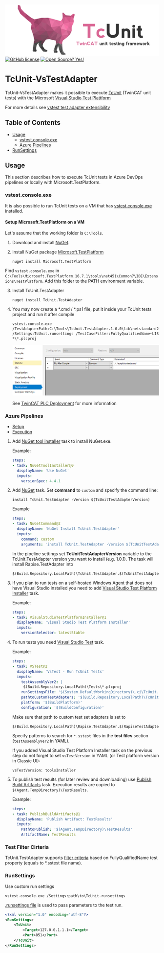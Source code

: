 
![TcUnit logo](assets/images/TcUnit.png)
[![GitHub license](https://img.shields.io/github/license/Naereen/StrapDown.js.svg)](https://github.com/philippleidig/TcUnit-VsTestAdapter/blob/main/LICENSE)
[![Open Source? Yes!](https://badgen.net/badge/Open%20Source%20%3F/Yes%21/blue?icon=github)](https://github.com/philippleidig/TcUnit-VsTestAdapter)

# TcUnit-VsTestAdapter

TcUnit-VsTestAdapter makes it possible to execute [TcUnit](https://github.com/tcunit/TcUnit)
(TwinCAT unit tests) with the Microsoft [Visual Studio Test Plattform](https://github.com/microsoft/vstest)

For more details see [vstest test adapter extensibility](https://github.com/microsoft/vstest/blob/main/docs/RFCs/0004-Adapter-Extensibility.md)

## Table of Contents

- [Usage](#usage)
    - [vstest.console.exe](#vstest.console.exe)
    - [Azure Pipelines](#azure-pipelines)
- [RunSettings](#runsettings)

## Usage

This section describes how to execute TcUnit tests in Azure DevOps pipelines or locally with Microsoft.TestPlatform.

### vstest.console.exe

It is also possible to run TcUnit tests on a VM that has [vstest.console.exe](https://docs.microsoft.com/en-us/visualstudio/test/vstest-console-options?view=vs-2019) installed.

#### Setup Microsoft.TestPlatform on a VM

Let's assume that the working folder is `C:\Tools`.

1. Download and install [NuGet](https://www.nuget.org/downloads).
2. Install NuGet package [Microsoft.TestPlatform](https://www.nuget.org/packages/Microsoft.TestPlatform)

    ```
    nuget install Microsoft.TestPlatform
    ```
Find `vstest.console.exe` in `C:\Tools\Microsoft.TestPlatform.16.7.1\tools\net451\Common7\IDE\Extensions\TestPlatform`. 
Add this folder to the PATH environment variable.

3. Install TcUnit.TestAdapter

    ```
    nuget install TcUnit.TestAdapter
    ```
    
4. You may now create a *.cmd / *.ps1 file, put it inside your TcUnit tests project and run it after compile

    ```
    vstest.console.exe /TestAdapterPath:C:\Tools\TcUnit.TestAdapter.1.0.0\lib\netstandard2.0 /Settings:TcUnit.runsettings /TestCaseFilter:FullyQualifiedName~LIS *\*.plcproj
    ```

    ![twincat-deployment.png](/assets/images/twincat-deployment.png)

    See [TwinCAT PLC Deployment](https://infosys.beckhoff.com/english.php?content=../content/1033/tc3_plc_intro/3260050187.html&id=1675861973834834662) for more information

### Azure Pipelines

- [Setup](https://learn.microsoft.com/en-us/azure/devops/pipelines/tasks/reference/visual-studio-test-platform-installer-v1?view=azure-pipelines&viewFallbackFrom=azure-devops)
- [Execution](https://learn.microsoft.com/en-us/azure/devops/pipelines/tasks/reference/vstest-v2?view=azure-pipelines&viewFallbackFrom=azure-devops)


1. Add [NuGet tool installer](https://docs.microsoft.com/en-us/azure/devops/pipelines/tasks/tool/nuget?view=azure-devops) task to install NuGet.exe.
    
    Example:
    
    ```yaml
    steps:
    - task: NuGetToolInstaller@0
      displayName: 'Use NuGet'
      inputs:
        versionSpec: 4.4.1
    ```
3. Add [NuGet](https://docs.microsoft.com/en-us/azure/devops/pipelines/tasks/package/nuget?view=azure-devops) task. Set **command** to `custom` and specify the command line:

    ```
    install TcUnit.TestAdapter -Version $(TcUnitTestAdapterVersion)
    ```
    
    Example
    
    ```yaml
    steps:
    - task: NuGetCommand@2
      displayName: 'NuGet Install TcUnit.TestAdapter'
      inputs:
        command: custom
        arguments: 'install TcUnit.TestAdapter -Version $(TcUnitTestAdapterVersion)'    
    ```
    
    In the pipeline settings set **TcUnitTestAdapterVersion** variable to the TcUnit.TestAdapter version you want to install (e.g. 1.0.1). The task will install Rapise.TestAdapter into 
    
    ```
    $(Build.Repository.LocalPath)\TcUnit.TestAdapter.$(TcUnitTestAdapterVersion)\lib\netstandard2.0
    ```
4. If you plan to run tests on a self-hosted Windows Agent that does not have Visual Studio installed you need to add [Visual Studio Test Platform Installer](https://docs.microsoft.com/en-us/azure/devops/pipelines/tasks/tool/vstest-platform-tool-installer?view=azure-devops) task.

    Example:
    
    ```yaml
    steps:
    - task: VisualStudioTestPlatformInstaller@1
      displayName: 'Visual Studio Test Platform Installer'
      inputs:
        versionSelector: latestStable
    ```

5. To run tests you need [Visual Studio Test](https://docs.microsoft.com/en-us/azure/devops/pipelines/tasks/test/vstest?view=azure-devops) task.

    Example:
    
    ```yaml
    steps:
    - task: VSTest@2
      displayName: 'VsTest - Run TcUnit Tests'
      inputs:
        testAssemblyVer2: |
         $(Build.Repository.LocalPath)\Tests\*.plcproj
        runSettingsFile: '$(System.DefaultWorkingDirectory)\.ci\TcUnit.runsettings'
        pathtoCustomTestAdapters: '$(Build.Repository.LocalPath)\TcUnit.TestAdapter.$(TcUnitTestAdapterVersion)\lib\netstandard2.0'
        platform: '$(BuildPlatform)'
        configuration: '$(BuildConfiguration)'
    ```

    Make sure that path to custom test set adapters is set to
    
    ```
    $(Build.Repository.LocalPath)\Rapise.TestAdapter.$(RapiseTestAdapterVersion)\lib\net472
    ```
    
    Specify patterns to search for `*.sstest` files in the **test files** section (`testAssemblyVer2` in YAML).
    
    If you added Visual Studio Test Platform Installer task on the previous step do not forget to set `vsTestVersion` in YAML (or Test platform version in Classic UI):
    
    ```
    vsTestVersion: toolsInstaller
    ```
    
6. To publish test results (for later review and downloading) use [Publish Build Artifacts](https://docs.microsoft.com/en-us/azure/devops/pipelines/tasks/utility/publish-build-artifacts?view=azure-devops) task. Execution results are copied to `$(Agent.TempDirectory)\TestResults`.

    Example:
    
    ```yaml
    steps:
    - task: PublishBuildArtifacts@1
      displayName: 'Publish Artifact: TestResults'
      inputs:
        PathtoPublish: '$(Agent.TempDirectory)\TestResults'
        ArtifactName: TestResults
    ```


   
### Test Filter Cirteria  

TcUnit.TestAdapter supports [filter criteria](https://github.com/Microsoft/vstest-docs/blob/master/docs/filter.md) 
based on FullyQualifiedName test property (equals to  *.sstest file name). 



### RunSettings

Use custom run settings
```
vstest.console.exe /Settings:path\to\TcUnit.runsettings
```

[.runsettings file](https://docs.microsoft.com/en-us/visualstudio/test/configure-unit-tests-by-using-a-dot-runsettings-file) is used to pass parameters to the test run.

```xml
<?xml version="1.0" encoding="utf-8"?>
<RunSettings>
    <TcUnit>
        <Target>127.0.0.1.1.1</Target> 
        <Port>851</Port>
    </TcUnit>
</RunSettings>
```
